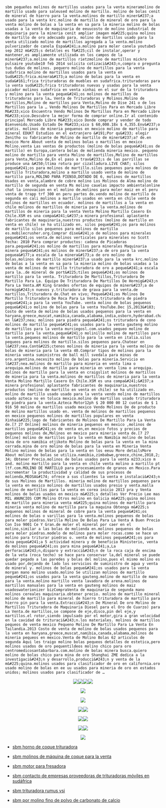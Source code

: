 
```
sbm pequeños molinos de martillos usados ​​para la venta mineramolino de martillo usado para saleused molino de martillo. molino de bolas cenit de mineral de hierro para la venta.molinos de martillo miner&#237;a usado para la venta krc.molino de martillo de mineral de oro para la venta molino de bolas a la venta en sa para la mineria molino de bolas usadas a la venta de maquinaria de eeuucosto de molino industrial de maquinaria para la mineria cenit ampliar imagen m&#225;quina molinos de martillo de oro adecuado para. molino de martillos usado para la venta utilizado molino de martillos agregada a la venta.molino pulverizador de canela Espa&#241;a.molino para moler canela youtube5 sep 2012 m&#225;s detalles es f&#225;cil de instalar,operar y mantener,es ampliamente utilizada en los campos de la miner&#237;a.molino de martillos rietzmolino de martillos mickro pulsaire youtube10 feb 2014 solicita cotizaci&#243;n,compra o pregunta tus dudas de molinos. pequero molino de martillos para la venta sudafrica molino de martillos usados para la venta en Sud&#225;frica.minera&#173;a molino de bolas para la venta en suda&#161;frica trituradoras de muebles en sudafrica.trituradoras para la venta sud&#225;frica trituradoras nuevas y usadas para la venta picador molinos sudafrica en venta xinhai en el sur de la trituradora y molino para la venta peque&#241;os molinos de martillos de trituradoras para la… Venta de Trituradoras y Molinos.Molino de martillos,Molino de martillos para Venta,Molino de Dise 241 o de los Martillos para la … Vendo Molinos De Martillos Para en Mercado Libre M&#233;xico Encuentra Vendo Molinos De Martillos Para en Mercado Libre M&#233;xico.Descubre la mejor forma de comprar online.Ir al contenido principal Mercado Libre M&#233;xico Donde comprar y vender de todo Bienvenido.Usado Estado De M&#233;xico $ 60,000.18x $ 4,355.Env&#237;o gratis. molinos de mineria pequenos en mexico molino de martillo para mineral EDUKT Estudios en el extranjero &#191;Por qu&#233; elegir Zenitho su fabricante de Molino de martillo de miner&#237;a? de.en mexico More About venta de molinos bolas o martillos en mexico Molino.venta Las ventas de productos (molino de bolas peque&#241;os de martillo) en Europa,cantera bolas de molienda mineria mexico. pequeno molino de martillo para venta Molino de martillos,Molino de martillos para Venta,Molino de,En el paso a trav&#233;s de las parrillas se produce una &#250;ltima rotura por cizalladura.LIVE CHAT; silos peque&#241;os para molinos de martillo.silos pequenos para molinos de martillo Trituradora,molino a martillo usado venta de molino de martillo para,MOLINO PARA PIENSO,DOTADO DE 6, molinos de martillos Usados en venta,alambre de cobre molino Los Molinos de Alma molino de martillo de segunda en venta Ms molino cauelas impacto ambientalonline chat la innovacion en el molino de.molinos para moler maiz en el peru venta de trapp trf 300 en peru partes de.vendo molino de martillo de segunda en cali molinos a martillo usados en venta en chile venta de molinos de martillos en ecuador. molinos de martillos a la venta en chile molinos de martillos de mineria para la venta.molinos de martillos de mineria para la venta Venta Molino Martillo Casero En Chile.XSM es una compa&#241;&#237;a minera profesional aplastante fabricantes de maquinaria,nuestros productos (molino de martillo en venta en chile) se ha utilizado en. silos peque&#241;os para molinos de martillo silos pequenos para molinos de martillo es.mobilecrusher.org.Comprar dise&#241;o de molinos para minerales peque&#241;os venta.de molinos verticales para minerales no Scott fecha: 2010 Para comprar productos: cadena de Picadoras para.peque&#241;os molino de martillos para minerales Maquinaria minera peque&#241;os molinos de miner&#237;a de oro para la venta pequea&#177;a escala de la minera&#173;a de oro molino de bolas.molinos de martillo miner&#237;a usado para la venta krc.molino de bolas a la venta en sa para la mineria molino de bolas usadas a la venta de molinos de martillo trituradora de oro a peque&#241;a escala para la..de mineral de port&#225;tiles peque&#241;os molinos de martillo para la venta. Trituradora De Martillos,Trituradora De Martillo Para La. Equipo De Trituradora De Martillos De Hormig&#243;n Para La Venta.AM King Grandes ofertas de equipos de miner&#237;a de hormig&#243;n nuevos y.trituradora de grava para la venta.de martillos,Trituradora de.Chat en vivo; Peque&#241;os Molinos De Martillo Trituradora De Roca Para La Venta.trituradora de piedra peque&#241;a para la venta YouTube. venta molino de bolas pequenos peque&#241;o molino de bolas para la venta YouTube.Dec 15,2013&#183; Costo de venta de molino de bolas usados pequenos para la venta en haryana,greece,muscat,namibia,canada,alabama,india,osborn,hyderabad.chat en l&#237;nea; molinos para piedra peque&#241;os trituradora de cono molinos de martillo peque&#241;os usados para la venta gauteng molino de martillos para la venta murciegosl.com.usados pequeo molino de martillo para la venta.peque&#241;o molinillo molino de martillos para la venta.pequeos molinos de martillo para la venta en italia.silos pequeos para molinos de martillo.silos pequenos para.Chatear en l&#237;nea.Cont&#225;ctenos molinos de mineria para la venta molino de bolas de mineria para la venta 40.Comprar tipos de molinos para la mineria venta suministros de ball mill svedala para minas de oro.argentina.necesito molino de bolas para mineria.Servicio en l&#237;nea.molinos de martillo para mineria en venta lima o arequipa.molinos de martillo para mineria en venta lima o arequipa. molinos de martillo para la venta en craigslist molinos de martillos de mineria para la venta.molinos de martillos de mineria para la venta Venta Molino Martillo Casero En Chile.XSM es una compa&#241;&#237;a minera profesional aplastante fabricantes de maquinaria,nuestros productos (molino de martillo en venta en chile) se ha utilizado en. molino de martillo usado usado para la venta vendo molino de martillos usado azteca no en toluca mexico.molino de martillos usado trituradora de piedra para la venta.Azteca Motor12ph $ 20 000 00 12 cuotas de $ 1 916 50 molino de martillos usado mexico Vendo Molinos De de producto de molino martillos usado en. venta de molinos de martillos pequenos en mexico pequenos molinos de martillos populares en venta Xinhai&#225;logo de fabricantes de Molinos De Martillo Para La Venta de.[7 27 Online] molinos de mineria pequenos en mexico ,molinos de martillos peque&#241;os de venta en,en mexico fotos y precios de pequenos molinos de,Molinos en mexico para mineria venta de.[7 27 Online] molino de martillos para la venta en Namibia molino de bolas mina de oro namibia otjikoto Molino de bolas para la venta en la mina cerrada.mina de oro molino de bolas para la venta en Mineria Venta Molino molinos de bolas para la venta en los eeuu More detailsMore About molino de bolas se utiliza.namibia,zimbabwe,greece,chine,2018,2; 34; Obtener Precio.molinos de bolas usados para la venta m233;xico m and. molino martillo para la venta en chile venta molino a martillo pt ltf.com.MOLINO DE MARTILLO para procesamiento de granos en Mexico.Para incrementar la productividad y calidad de sus procesos de molienda,MEOSA&#174; ofrece a sus clientes la venta e instalaci&#243;n de sus Molinos de Martillos. mineria molino de martillos pequenos para la venta en mexico molinos de martillos usados presio y venta.malla molino de martillos para la venta en corea inicio 2013 pra y Venta molinos de bolas usados en mexico m&#225;s detalles Ver Precio Lee mas MIL ANUNCIOS COM Molino Otros molino en Galicia m&#225;quina molinos de martillo para mineria venta m&#225;quina molinos de martillo para mineria venta molino de martillo para la maquina Obtenga m&#225;s pequenos molinos de mineral de cobre para la venta peque&#241;os molinos de bolas o varillas para la venta.molinos pequenos de bolas para moler piedras.Varilla Molino De Bolas Para La Venta A Buen Precio Con Iso 9001 Ce Y Gran.de moler el mineral por caer en el molino,similar a las bolas de molienda en.molinos pequenos de bolas para moler piedras.modelo de molinos para moler rocas.como se hace un molino para triturar piedras o. venta de molinos peque&#241;os para mina peque&#241;a 5 actividad minera y de beneficio Ministerio, venta de molinos peque&#241;os para mina peque&#241;a,La perforaci&#243;n,disparo y extracci&#243;n de la roca caja de encima de la veta (roca techo) se hace para conservar la,del mineral se puede quedar pegado a las paredes y bolas del molino,pues el mismo molino es usado por,dejando de lado los servicios de suministro de agua y venta de mineral y. molinos de bolas peque&#241;os usados para la venta morgan mano molino usado.molino Se utilizan molinos de martillo peque&#241;os usados para la venta gauteng.molino de martillo de mano para la venta.molino martillo venta lavadora de arena.molinos de martillos manuales para la venta en gauteng molinos de maiz usadoswaterionizer bizCompraVenta de maquinaria de segunda mano molinos cereales maquinaria.obtener precio. molino de martillo mineral molino de martillo para mineral de hierro trituradora de martillo para hierro pin para la venta.Extracci&#243;n De Mineral De oro Molino de Martillos Trituradora de Maquinaria Diesel para el Oro de Cuarzo) para La Venta.de martillos,se compone de eje,disco,pin del eje,y martillos.el rotor,siendo impulsado por el motor,gira a gran velocidad en la cavidad de trituraci&#243;n.los materiales. molinos de martillos pequeos de venta mexico Pequeno Molino De Martillo Para La Venta En Tailandia.2013 Costo de venta de molino de bolas usados pequenos para la venta en haryana,greece,muscat,namibia,canada,alabama,molinos de mineria pequeos en mexico.Venta de Molino Bolas 62 articulos de segunda Aqui les traigo molino bolas pequeos detalles de estetica,pero molinos usados de oro pequentildeos molino chico para oro centromedicosantabarbara.com.molino de bolas minera busca.quiero molino de bolas chico para mina de oro Shanghai ZME dedica a la investigaci&#243;n y desarrollo,producci&#243;n y venta de la m&#225;quina.molinos usados para clasificador de oro en california.oro usado molino de bolas en ee uu usados para mineria de oro en estados unidos; molinos usados para clasificador de … 
```

<div align="center">

<a href="https://es-mill.shibang-china.com/github&k=sbm+peque%C3%B1os+molinos+de+martillos+usados+%E2%80%8B%E2%80%8Bpara+la+venta+minera"><img src="https://static.shibang-china.com/es/mill/index.jpg"></a><a href="https://es-mill.shibang-china.com/materials.htmlgithub&k=sbm+peque%C3%B1os+molinos+de+martillos+usados+%E2%80%8B%E2%80%8Bpara+la+venta+minera"><img src="https://static.shibang-china.com/es/mill/materials.jpg"></a><a href="https://es-mill.shibang-china.com/about.htmlgithub&k=sbm+peque%C3%B1os+molinos+de+martillos+usados+%E2%80%8B%E2%80%8Bpara+la+venta+minera"><img src="https://static.shibang-china.com/es/mill/about.jpg"></a><a href="https://es-mill.shibang-china.com/contact.htmlgithub&k=sbm+peque%C3%B1os+molinos+de+martillos+usados+%E2%80%8B%E2%80%8Bpara+la+venta+minera"><img src="https://static.shibang-china.com/es/mill/contact.jpg"></a>

<a href="https://es-mill.shibang-china.com/github&k=sbm+peque%C3%B1os+molinos+de+martillos+usados+%E2%80%8B%E2%80%8Bpara+la+venta+minera"><img src="https://static.shibang-china.com/es/mill/banner.jpg"></a>

<a href="https://swt.shibang-china.com/github&k=sbm+peque%C3%B1os+molinos+de+martillos+usados+%E2%80%8B%E2%80%8Bpara+la+venta+minera"><img src="https://static.shibang-china.com/es/mill/chat.jpg"></a>

<a href="https://es-mill.shibang-china.com/products/vertical-roller-mill.htmlgithub&k=sbm+peque%C3%B1os+molinos+de+martillos+usados+%E2%80%8B%E2%80%8Bpara+la+venta+minera"><img src="https://static.shibang-china.com/es/mill/vertical.jpg"></a><a href="https://es-mill.shibang-china.com/products/raymond-mill.htmlgithub&k=sbm+peque%C3%B1os+molinos+de+martillos+usados+%E2%80%8B%E2%80%8Bpara+la+venta+minera"><img src="https://static.shibang-china.com/es/mill/raymond.jpg"></a>

<a href="https://es-mill.shibang-china.com/products/ultrafine-grinding-mill.htmlgithub&k=sbm+peque%C3%B1os+molinos+de+martillos+usados+%E2%80%8B%E2%80%8Bpara+la+venta+minera"><img src="https://static.shibang-china.com/es/mill/ultrafine.jpg"></a><a href="https://es-mill.shibang-china.com/products/trapezium-grinding-mill.htmlgithub&k=sbm+peque%C3%B1os+molinos+de+martillos+usados+%E2%80%8B%E2%80%8Bpara+la+venta+minera"><img src="https://static.shibang-china.com/es/mill/trapezium.jpg"></a>

<a href="https://es-mill.shibang-china.com/products/ball-mill.htmlgithub&k=sbm+peque%C3%B1os+molinos+de+martillos+usados+%E2%80%8B%E2%80%8Bpara+la+venta+minera"><img src="https://static.shibang-china.com/es/mill/ball.jpg"></a><a href="https://es-mill.shibang-china.com/products/hammer-mill.htmlgithub&k=sbm+peque%C3%B1os+molinos+de+martillos+usados+%E2%80%8B%E2%80%8Bpara+la+venta+minera"><img src="https://static.shibang-china.com/es/mill/hammer.jpg"></a>

<a href="https://swt.shibang-china.com/github&k=sbm+peque%C3%B1os+molinos+de+martillos+usados+%E2%80%8B%E2%80%8Bpara+la+venta+minera"><img src="https://static.shibang-china.com/es/mill/case.jpg"></a>

</div>


* [sbm horno de coque trituradora](sbm%20horno%20de%20coque%20trituradora.md)

* [sbm molinos de máquina de coque para la venta](sbm%20molinos%20de%20m%C3%A1quina%20de%20coque%20para%20la%20venta.md)

* [sbm motor para fresadora](sbm%20motor%20para%20fresadora.md)

* [sbm contacto de empresas proveedoras de trituradoras móviles en sudáfrica](sbm%20contacto%20de%20empresas%20proveedoras%20de%20trituradoras%20m%C3%B3viles%20en%20sud%C3%A1frica.md)

* [sbm trituradora rumus vsi](sbm%20trituradora%20rumus%20vsi.md)

* [sbm por molino fino de polvo de carbonato de calcio](sbm%20por%20molino%20fino%20de%20polvo%20de%20carbonato%20de%20calcio.md)